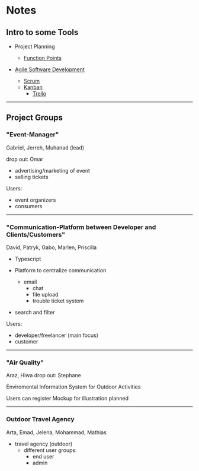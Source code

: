 # Notes

## Intro to some Tools
- Project Planning
  - [Function Points](https://en.wikipedia.org/wiki/Function_point)

- [Agile Software Development](https://en.wikipedia.org/wiki/Agile_software_development)
  - [Scrum](https://en.wikipedia.org/wiki/Scrum_(software_development))
  - [Kanban](https://en.wikipedia.org/wiki/Kanban_(development))
    - [Trello](https://trello.com/)

---

## Project Groups

### "Event-Manager"

  Gabriel, Jerreh, Muhanad (lead)

  drop out: Omar

  - advertising/marketing of event
  - selling tickets

  Users:
  - event organizers
  - consumers

---

### "Communication-Platform between Developer and Clients/Customers"

  David, Patryk, Gabo, Marlen, Priscilla

  - Typescript

  - Platform to centralize communication
    - email
	  - chat
	  - file upload
	  - trouble ticket system
  - search and filter

  Users:
  - developer/freelancer (main focus)
  - customer

---

### "Air Quality"

  Araz, Hiwa
  drop out: Stephane

  Enviromental Information System for Outdoor Activities

  Users can register
  Mockup for illustration planned

---

### Outdoor Travel Agency
 Arta, Emad, Jelena, Mohammad, Mathias
  - travel agency (outdoor)
    - different user groups:
      - end user
      - admin
